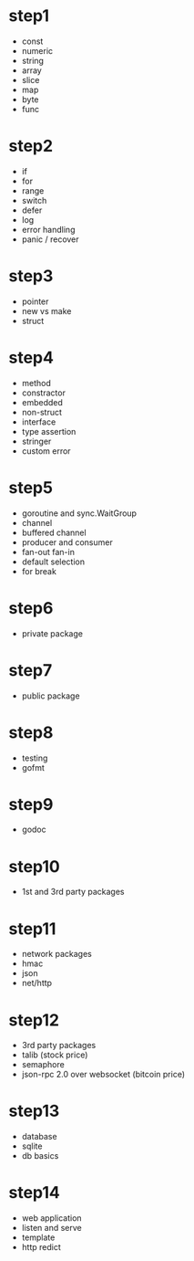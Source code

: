 # step1
- const
- numeric
- string
- array
- slice
- map
- byte
- func

# step2
- if
- for
- range
- switch
- defer
- log
- error handling
- panic / recover

# step3
- pointer
- new vs make
- struct

# step4
- method
- constractor
- embedded
- non-struct
- interface
- type assertion
- stringer
- custom error

# step5
- goroutine and sync.WaitGroup
- channel
- buffered channel
- producer and consumer
- fan-out fan-in
- default selection
- for break

# step6
- private package

# step7 
- public package

# step8
- testing
- gofmt

# step9
- godoc

# step10
- 1st and 3rd party packages


# step11
- network packages
- hmac
- json
- net/http

# step12
- 3rd party packages
- talib (stock price)
- semaphore
- json-rpc 2.0 over websocket (bitcoin price)

# step13 
- database
- sqlite
- db basics

# step14
- web application
- listen and serve
- template
- http redict

